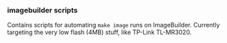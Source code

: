 ### imagebuilder scripts
Contains scripts for automating `make image` runs on ImageBuilder. Currently targeting the very low flash (4MB) stuff, like TP-Link TL-MR3020.
